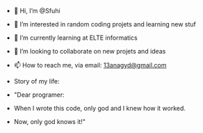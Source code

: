 - 👋 Hi, I’m @Sfuhi
- 👀 I’m interested in random coding projets and learning new stuf
- 🌱 I’m currently learning at ELTE informatics
- 💞️ I’m looking to collaborate on new projets and ideas
- 📫 How to reach me, via email: 13anagyd@gmail.com

- Story of my life:
- "Dear programer:
- When I wrote this code, only god and I knew how it worked.
- Now, only god knows it!"
  

<!---
Sfuhi/Sfuhi is a ✨ special ✨ repository because its `README.md` (this file) appears on your GitHub profile.
You can click the Preview link to take a look at your changes.
--->
